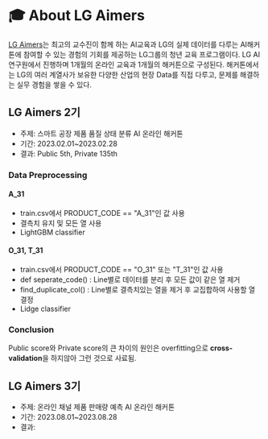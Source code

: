 # 🎓 About LG Aimers
[LG Aimers](https://www.lgaimers.ai/)는 최고의 교수진이 함께 하는 AI교육과 LG의 실제 데이터를 다루는 AI해커톤에 참여할 수 있는 경험의 기회를 제공하는
LG그룹의 청년 교육 프로그램이다. LG AI연구원에서 진행하며 1개월의 온라인 교육과 1개월의 해커튼으로 구성된다.
해커톤에서는 LG의 여러 계열사가 보유한 다양한 산업의 현장 Data를 직접 다루고, 문제를 해결하는 실무 경험을 쌓을 수 있다.

## LG Aimers 2기
- 주제: 스마트 공장 제품 품질 상태 분류 AI 온라인 해커톤
- 기간: 2023.02.01~2023.02.28
- 결과: Public 5th, Private 135th

### Data Preprocessing
#### A_31
- train.csv에서 PRODUCT_CODE == "A_31"인 값 사용
- 결측치 유지 및 모든 열 사용
- LightGBM classifier
 
#### O_31, T_31
- train.csv에서 PRODUCT_CODE == "O_31" 또는 "T_31"인 값 사용
- def seperate_code() : Line별로 데이터를 분리 후 모든 값이 같은 열 제거
- find_duplicate_col() : Line별로 결측치있는 열을 제거 후 교집합하여 사용할 열 결정 
- Lidge classifier

### Conclusion
Public score와 Private score의 큰 차이의 원인은 overfitting으로 <strong>cross-validation</strong>을 하지않아 그런 것으로 사료됨.

## LG Aimers 3기
- 주제: 온라인 채널 제품 판매량 예측 AI 온라인 해커톤
- 기간: 2023.08.01~2023.08.28
- 결과: 
